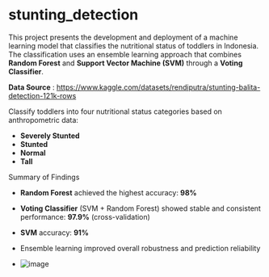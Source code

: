 # stunting_detection

This project presents the development and deployment of a machine learning model that classifies the nutritional status of toddlers in Indonesia. The classification uses an ensemble learning approach that combines **Random Forest** and **Support Vector Machine (SVM)** through a **Voting Classifier**.

**Data Source** : https://www.kaggle.com/datasets/rendiputra/stunting-balita-detection-121k-rows

Classify toddlers into four nutritional status categories based on anthropometric data:
- **Severely Stunted**
- **Stunted**
- **Normal**
- **Tall**

 Summary of Findings

- **Random Forest** achieved the highest accuracy: **98%**
- **Voting Classifier** (SVM + Random Forest) showed stable and consistent performance: **97.9%** (cross-validation)
- **SVM** accuracy: **91%**
- Ensemble learning improved overall robustness and prediction reliability

- ![image](https://github.com/user-attachments/assets/92cb6ade-096b-47c1-96f4-1fd777aacc87)
